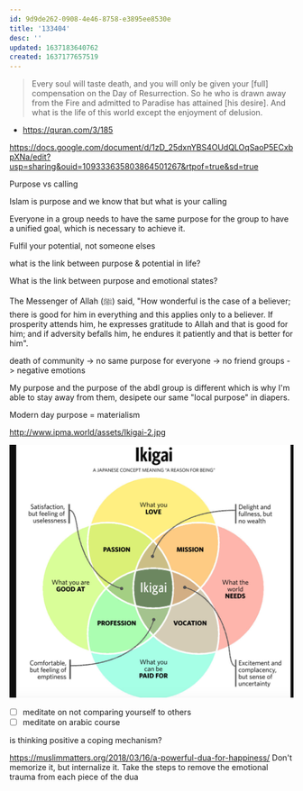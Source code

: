 ```yaml
---
id: 9d9de262-0908-4e46-8758-e3895ee8530e
title: '133404'
desc: ''
updated: 1637183640762
created: 1637177657519
---
```



> Every soul will taste death, and you will only be given your [full] compensation on the Day of Resurrection. So he who is drawn away from the Fire and admitted to Paradise has attained [his desire]. And what is the life of this world except the enjoyment of delusion.
- https://quran.com/3/185

https://docs.google.com/document/d/1zD_25dxnYBS4OUdQLOqSaoP5ECxbpXNa/edit?usp=sharing&ouid=109333635803864501267&rtpof=true&sd=true

Purpose vs calling

Islam is purpose and we know that but what is your calling

Everyone in a group needs to have the same purpose for the group to have a unified goal, which is necessary to achieve it.

Fulfil your potential, not someone elses

what is the link between purpose & potential in life?

What is the link between purpose and emotional states?

The Messenger of Allah (ﷺ) said, "How wonderful is the case of a believer; there is good for him in everything and this applies only to a believer. If prosperity attends him, he expresses gratitude to Allah and that is good for him; and if adversity befalls him, he endures it patiently and that is better for him".

death of community -> no same purpose for everyone -> no friend groups -> negative emotions

My purpose and the purpose of the abdl group is different which is why I'm able to stay away from them, desipete our same "local purpose" in diapers.

Modern day purpose = materialism

http://www.ipma.world/assets/Ikigai-2.jpg

![](/assets/images/2021-11-17-14-56-05.png)

- [ ] meditate on not comparing yourself to others
- [ ] meditate on arabic course

is thinking positive a coping mechanism?

https://muslimmatters.org/2018/03/16/a-powerful-dua-for-happiness/
Don't memorize it, but internalize it. Take the steps to remove the emotional trauma from each piece of the dua
